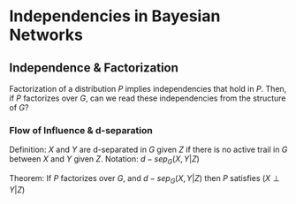 # Independencies in Bayesian Networks

##  Independence & Factorization

Factorization of a distribution $P$ implies independencies that hold in $P$.
Then, if $P$ factorizes over $G$, can we read these independencies from the
structure of $G$?

### Flow of Influence & d-separation

Definition: $X$ and $Y$ are d-separated in $G$ given $Z$ if there is no active
trail in $G$ between $X$ and $Y$ given $Z$. Notation: $d-sep_G(X,Y|Z)$

Theorem: If $P$ factorizes over $G$, and $d-sep_G(X,Y|Z)$ then $P$ satisfies
$(X \perp Y|Z)$
